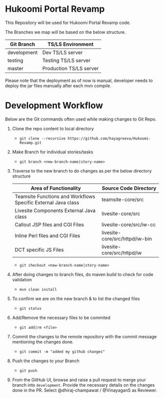 # Hukoomi Portal Revamp

This Repository will be used for Hukoomi Portal Revamp code.

The Branches we map will be based on the below structure.

Git Branch | TS/LS Environment
-- | --
development | Dev TS/LS server
testing | Testing TS/LS server
master | Production TS/LS server

Please note that the deployment as of now is manual, developer needs to deploy the jar files manually after each mvn compile.

# Development Workflow

Below are the Git commands often used while making changes to Git Repo.

1. Clone the repo content to local directory
    - `git clone --recursive https://github.com/hayagreeva/Hukoomi-Revamp.git`
    
2. Make Branch for individual stories/tasks 
    - `git branch <new-branch-name|story-name>`
    
3. Traverse to the new branch to do changes as per the below directory structure
	
	Area of Functionality | Source Code Directory
	-- | --
	Teamsite Functions and Workflows Specific External Java class | teamsite-core/src
	Livesite Components External Java class | livesite-core/src
	Callout JSP files and CGI Files | livesite-core/src/iw-cc	
	Inline Perl files and CGI Files | livesite-core/src/httpd/iw-bin
	DCT specific JS Files | livesite-core/src/httpd/iw
	
	- `git checkout <new-branch-name|story-name>`
    
4. After doing changes to branch files, do maven build to check for code validation
    - `mvn clean install`
    
5. To confirm we are on the new branch & to list the changed files
    - `git status`
    
6. Add/Remove the necessary files to be commited
    - `git add|rm <file>`
  
7. Commit the changes to the remote repository with the commit message mentioning the changes done.
    - `git commit -m "added my github changes"`
    
8. Push the changes to your Branch
    - `git push`

9. From the GitHub UI, browse and raise a pull request to merge your branch into `development`. Provide the necessary details on the changes done in the PR. Select @dhiraj-champawat / @VinayaganS as Reviewer.